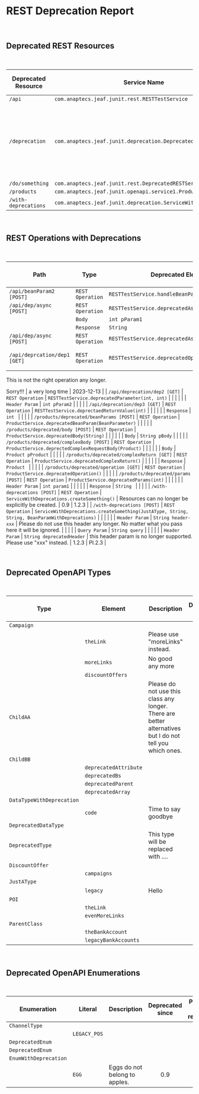 # REST Deprecation Report

<br>

## Deprecated REST Resources

<br>

| Deprecated Resource   | Service Name   | Description   | Deprecated since   | Planned to be removed   |
|-----------------------|----------------|---------------|:------------------:|:-----------------------:|
| `/api` | `com.anaptecs.jeaf.junit.rest.RESTTestService` |  |  |  |
| `/deprecation` | `com.anaptecs.jeaf.junit.deprecation.DeprecatedService` | This service does not make sense any more.<br><br>The functionality is completely wrong. | 1.0 | 2023-12-31 |
| `/do/something` | `com.anaptecs.jeaf.junit.rest.DeprecatedRESTService` |  |  |  |
| `/products` | `com.anaptecs.jeaf.junit.openapi.service1.ProductService` |  |  |  |
| `/with-deprecations` | `com.anaptecs.jeaf.junit.deprecation.ServiceWithDeprecations` |  |  |  |

<br>

## REST Operations with Deprecations

<br>

| Path   | Type   | Deprecated Element   | Description   | Deprecated since   | Planned to be removed   |
|--------|--------|----------------------|---------------|:------------------:|:-----------------------:|
| `/api/beanParam2 [POST]` | `REST Operation` | `RESTTestService.handleBeanParam1(BeanParameter)` |  |  |  |
| `/api/dep/async [POST]` | `REST Operation` | `RESTTestService.deprecatedAsyncParam(int)` |  |  |  |
|   | `Body` | `int pParam1` |  |  |  |
|   | `Response` | `String ` |  |  |  |
| `/api/dep/async [POST]` | `REST Operation` | `RESTTestService.deprecatedAsync(int)` |  |  |  |
| `/api/deprcation/dep1 [GET]` | `REST Operation` | `RESTTestService.deprecatedOperation()` | Please use something else.

This is not the right operation any longer.

Sorry!!! | a very long time | 2023-12-13 |
| `/api/deprecation/dep2 [GET]` | `REST Operation` | `RESTTestService.deprecatedParameter(int, int)` |  |  |  |
|   | `Header Param` | `int pParam2` |  |  |  |
| `/api/deprecation/dep3 [GET]` | `REST Operation` | `RESTTestService.deprectaedReturnValue(int)` |  |  |  |
|   | `Response` | `int ` |  |  |  |
| `/products/deprecated/beanParams [POST]` | `REST Operation` | `ProductService.deprecatedBeanParam(BeanParameter)` |  |  |  |
| `/products/deprecated/body [POST]` | `REST Operation` | `ProductService.deprecatedBody(String)` |  |  |  |
|   | `Body` | `String pBody` |  |  |  |
| `/products/deprecated/complexBody [POST]` | `REST Operation` | `ProductService.deprectedComplexRequestBody(Product)` |  |  |  |
|   | `Body` | `Product pProduct` |  |  |  |
| `/products/deprecated/complexReturn [GET]` | `REST Operation` | `ProductService.deprecatedComplexReturn()` |  |  |  |
|   | `Response` | `Product ` |  |  |  |
| `/products/deprecated/operation [GET]` | `REST Operation` | `ProductService.deprecatedOperation()` |  |  |  |
| `/products/deprecated/params [POST]` | `REST Operation` | `ProductService.deprecatedParams(int)` |  |  |  |
|   | `Header Param` | `int param1` |  |  |  |
|   | `Response` | `String ` |  |  |  |
| `/with-deprecations [POST]` | `REST Operation` | `ServiceWithDeprecations.createSomething()` | Resources can no longer be explicitly be created. | 0.9 | 1.2.3 |
| `/with-deprecations [POST]` | `REST Operation` | `ServiceWithDeprecations.createSomething(JustAType, String, String, BeanParamWithDeprecations)` |  |  |  |
|   | `Header Param` | `String header-xxx` | Please do not use this header any longer. No matter what you pass here it will be ignored. |  |  |
|   | `Query Param` | `String query` |  |  |  |
|   | `Header Param` | `String deprecatedHeader` | this header param is no longer supported. Please use "xxx" instead. | 1.2.3 | PI.2.3 |

<br>

## Deprecated OpenAPI Types

<br>

| Type   | Element   | Description   | Deprecated since   | Planned to be removed   |
|--------|-----------|---------------|:------------------:|:-----------------------:|
| `Campaign` | |  |  |  |
|   | `theLink` | Please use "moreLinks" instead. | 2.3.1 | 2.4 |
|   | `moreLinks` | No good any more | 1.2 | 3.0 |
|   | `discountOffers` |  |  |  |
| `ChildAA` | | Please do not use this class any longer. There are better alternatives but I do not tell you which ones. | 0.5 | 2.0 |
| `ChildBB` | |  |  |  |
|   | `deprecatedAttribute` |  |  |  |
|   | `deprecatedBs` |  |  |  |
|   | `deprecatedParent` |  |  |  |
|   | `deprecatedArray` |  |  |  |
| `DataTypeWithDeprecation` | |  |  |  |
|   | `code` | Time to say goodbye | just recently | Next version |
| `DeprecatedDataType` | |  |  |  |
| `DeprecatedType` | | This type will be replaced with .... |  |  |
| `DiscountOffer` | |  |  |  |
|   | `campaigns` |  |  |  |
| `JustAType` | |  |  |  |
|   | `legacy` | Hello |  |  |
| `POI` | |  |  |  |
|   | `theLink` |  |  |  |
|   | `evenMoreLinks` |  |  |  |
| `ParentClass` | |  |  |  |
|   | `theBankAccount` |  |  |  |
|   | `legacyBankAccounts` |  |  |  |

<br>


## Deprecated OpenAPI Enumerations

<br>

| Enumeration   | Literal   | Description   | Deprecated since   | Planned to be removed   |
|---------------|-----------|---------------|:------------------:|:-----------------------:|
| `ChannelType` | |  |  |  |
|   | `LEGACY_POS` |  |  |  |
| `DeprecatedEnum` | |  |  |  |
| `DeprecatedEnum` | |  |  |  |
| `EnumWithDeprecation` | |  |  |  |
|   | `EGG` | Eggs do not belong to apples. | 0.9 | 1.2 |

<br>


